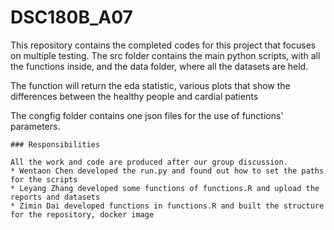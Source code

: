 # DSC180B_A07

This repository contains the completed codes for this project that focuses on multiple testing. The src folder contains the main python scripts, with all the functions inside, and the data folder, where all the datasets are held. 


The function will return the eda statistic, various plots that show the differences between the healthy people and cardial patients

The congfig folder contains one json files for the use of functions' parameters. 

```
### Responsibilities

All the work and code are produced after our group discussion.
* Wentaon Chen developed the run.py and found out how to set the paths for the scripts
* Leyang Zhang developed some functions of functions.R and upload the reports and datasets
* Zimin Dai developed functions in functions.R and built the structure for the repository, docker image
```

